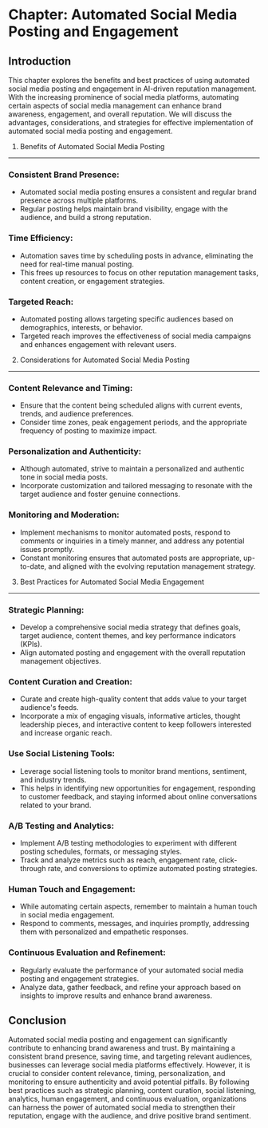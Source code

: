 Chapter: Automated Social Media Posting and Engagement
======================================================

Introduction
------------

This chapter explores the benefits and best practices of using automated social media posting and engagement in AI-driven reputation management. With the increasing prominence of social media platforms, automating certain aspects of social media management can enhance brand awareness, engagement, and overall reputation. We will discuss the advantages, considerations, and strategies for effective implementation of automated social media posting and engagement.

1. Benefits of Automated Social Media Posting
---------------------------------------------

### Consistent Brand Presence:

* Automated social media posting ensures a consistent and regular brand presence across multiple platforms.
* Regular posting helps maintain brand visibility, engage with the audience, and build a strong reputation.

### Time Efficiency:

* Automation saves time by scheduling posts in advance, eliminating the need for real-time manual posting.
* This frees up resources to focus on other reputation management tasks, content creation, or engagement strategies.

### Targeted Reach:

* Automated posting allows targeting specific audiences based on demographics, interests, or behavior.
* Targeted reach improves the effectiveness of social media campaigns and enhances engagement with relevant users.

2. Considerations for Automated Social Media Posting
----------------------------------------------------

### Content Relevance and Timing:

* Ensure that the content being scheduled aligns with current events, trends, and audience preferences.
* Consider time zones, peak engagement periods, and the appropriate frequency of posting to maximize impact.

### Personalization and Authenticity:

* Although automated, strive to maintain a personalized and authentic tone in social media posts.
* Incorporate customization and tailored messaging to resonate with the target audience and foster genuine connections.

### Monitoring and Moderation:

* Implement mechanisms to monitor automated posts, respond to comments or inquiries in a timely manner, and address any potential issues promptly.
* Constant monitoring ensures that automated posts are appropriate, up-to-date, and aligned with the evolving reputation management strategy.

3. Best Practices for Automated Social Media Engagement
-------------------------------------------------------

### Strategic Planning:

* Develop a comprehensive social media strategy that defines goals, target audience, content themes, and key performance indicators (KPIs).
* Align automated posting and engagement with the overall reputation management objectives.

### Content Curation and Creation:

* Curate and create high-quality content that adds value to your target audience's feeds.
* Incorporate a mix of engaging visuals, informative articles, thought leadership pieces, and interactive content to keep followers interested and increase organic reach.

### Use Social Listening Tools:

* Leverage social listening tools to monitor brand mentions, sentiment, and industry trends.
* This helps in identifying new opportunities for engagement, responding to customer feedback, and staying informed about online conversations related to your brand.

### A/B Testing and Analytics:

* Implement A/B testing methodologies to experiment with different posting schedules, formats, or messaging styles.
* Track and analyze metrics such as reach, engagement rate, click-through rate, and conversions to optimize automated posting strategies.

### Human Touch and Engagement:

* While automating certain aspects, remember to maintain a human touch in social media engagement.
* Respond to comments, messages, and inquiries promptly, addressing them with personalized and empathetic responses.

### Continuous Evaluation and Refinement:

* Regularly evaluate the performance of your automated social media posting and engagement strategies.
* Analyze data, gather feedback, and refine your approach based on insights to improve results and enhance brand awareness.

Conclusion
----------

Automated social media posting and engagement can significantly contribute to enhancing brand awareness and trust. By maintaining a consistent brand presence, saving time, and targeting relevant audiences, businesses can leverage social media platforms effectively. However, it is crucial to consider content relevance, timing, personalization, and monitoring to ensure authenticity and avoid potential pitfalls. By following best practices such as strategic planning, content curation, social listening, analytics, human engagement, and continuous evaluation, organizations can harness the power of automated social media to strengthen their reputation, engage with the audience, and drive positive brand sentiment.
